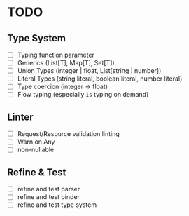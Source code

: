 # TODO

## Type System

- [ ] Typing function parameter
- [ ] Generics (List[T], Map[T], Set[T])
- [ ] Union Types (integer | float, List[string | number])
- [ ] Literal Types (string literal, boolean literal, number literal)
- [ ] Type coercion (integer -> float)
- [ ] Flow typing (especially `is` typing on demand)

## Linter

- [ ] Request/Resource validation linting
- [ ] Warn on Any
- [ ] non-nullable

## Refine & Test

- [ ] refine and test parser
- [ ] refine and test binder
- [ ] refine and test type system
